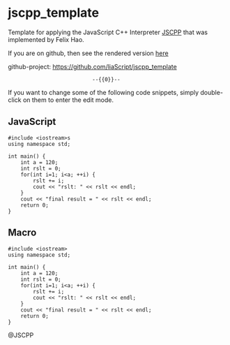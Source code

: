 <!--

author:   Andre Dietrich
email:    dietrich@ivs.cs.uni-magdeburg.de
version:  1.0.0
language: en_US
narrator: US English Female

script:   https://felixhao28.github.io/JSCPP/dist/JSCPP.es5.min.js

@JSCPP
<script>
  try {
    var output = "";
    JSCPP.run(`@code`, "", {stdio: {write: s => { output += s.replace(/\n/g, "<br>");}}});
    output;
  } catch (error) {
    error;
  }
</script>
@end
-->

# jscpp_template

Template for applying the JavaScript C++ Interpreter
[JSCPP](https://felixhao28.github.io/JSCPP) that was implemented by Felix Hao.

If you are on github, then see the rendered version
[here](https://liascript.github.io/course/?https://raw.githubusercontent.com/liaScript/jscpp_template/master/README.md)

github-project: https://github.com/liaScript/jscpp_template


                               --{{0}}--
If you want to change some of the following code snippets, simply double-click
on them to enter the edit mode.

## JavaScript


```c_cpp
#include <iostream>s
using namespace std;

int main() {
    int a = 120;
    int rslt = 0;
    for(int i=1; i<a; ++i) {
        rslt += i;
        cout << "rslt: " << rslt << endl;
    }
    cout << "final result = " << rslt << endl;
    return 0;
}
```
<script>
  try {
    var output = "";
    JSCPP.run(`@code`, "", {stdio: {write: s => { output += s.replace(/\n/g, "<br>");}}});
    output;
  } catch (error) {
    error;
  }
</script>

## Macro

```c_cpp
#include <iostream>
using namespace std;

int main() {
    int a = 120;
    int rslt = 0;
    for(int i=1; i<a; ++i) {
        rslt += i;
        cout << "rslt: " << rslt << endl;
    }
    cout << "final result = " << rslt << endl;
    return 0;
}
```
@JSCPP
